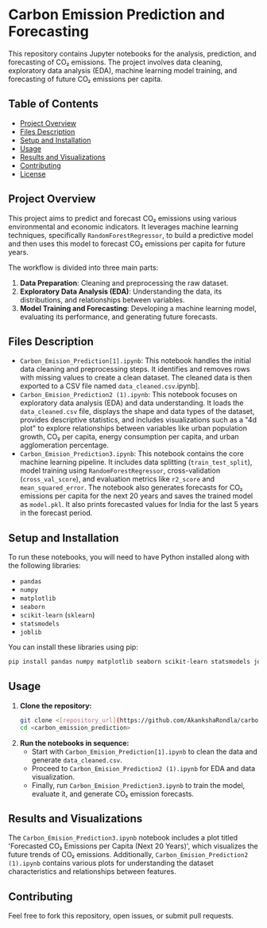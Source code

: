 # Carbon Emission Prediction and Forecasting

This repository contains Jupyter notebooks for the analysis, prediction, and forecasting of CO₂ emissions. The project involves data cleaning, exploratory data analysis (EDA), machine learning model training, and forecasting of future CO₂ emissions per capita.

## Table of Contents

  * [Project Overview](https://www.google.com/search?q=%23project-overview)
  * [Files Description](https://www.google.com/search?q=%23files-description)
  * [Setup and Installation](https://www.google.com/search?q=%23setup-and-installation)
  * [Usage](https://www.google.com/search?q=%23usage)
  * [Results and Visualizations](https://www.google.com/search?q=%23results-and-visualizations)
  * [Contributing](https://www.google.com/search?q=%23contributing)
  * [License](https://www.google.com/search?q=%23license)

## Project Overview

This project aims to predict and forecast CO₂ emissions using various environmental and economic indicators. It leverages machine learning techniques, specifically `RandomForestRegressor`, to build a predictive model and then uses this model to forecast CO₂ emissions per capita for future years.

The workflow is divided into three main parts:

1.  **Data Preparation**: Cleaning and preprocessing the raw dataset.
2.  **Exploratory Data Analysis (EDA)**: Understanding the data, its distributions, and relationships between variables.
3.  **Model Training and Forecasting**: Developing a machine learning model, evaluating its performance, and generating future forecasts.

## Files Description

  * `Carbon_Emision_Prediction[1].ipynb`: This notebook handles the initial data cleaning and preprocessing steps. It identifies and removes rows with missing values to create a clean dataset. The cleaned data is then exported to a CSV file named `data_cleaned.csv`.ipynb].
  * `Carbon_Emision_Prediction2 (1).ipynb`: This notebook focuses on exploratory data analysis (EDA) and data understanding. It loads the `data_cleaned.csv` file, displays the shape and data types of the dataset, provides descriptive statistics, and includes visualizations such as a "4d plot" to explore relationships between variables like urban population growth, CO₂ per capita, energy consumption per capita, and urban agglomeration percentage.
  * `Carbon_Emision_Prediction3.ipynb`: This notebook contains the core machine learning pipeline. It includes data splitting (`train_test_split`), model training using `RandomForestRegressor`, cross-validation (`cross_val_score`), and evaluation metrics like `r2_score` and `mean_squared_error`. The notebook also generates forecasts for CO₂ emissions per capita for the next 20 years and saves the trained model as `model.pkl`. It also prints forecasted values for India for the last 5 years in the forecast period.

## Setup and Installation

To run these notebooks, you will need to have Python installed along with the following libraries:

  * `pandas`
  * `numpy`
  * `matplotlib`
  * `seaborn`
  * `scikit-learn` (`sklearn`)
  * `statsmodels`
  * `joblib`

You can install these libraries using pip:

```bash
pip install pandas numpy matplotlib seaborn scikit-learn statsmodels joblib
```

## Usage

1.  **Clone the repository:**
    ```bash
    git clone <[repository_url](https://github.com/AkankshaRondla/carbon_emission_prediction/>
    cd <carbon_emission_prediction>
    ```
2.  **Run the notebooks in sequence:**
      * Start with `Carbon_Emision_Prediction[1].ipynb` to clean the data and generate `data_cleaned.csv`.
      * Proceed to `Carbon_Emision_Prediction2 (1).ipynb` for EDA and data visualization.
      * Finally, run `Carbon_Emision_Prediction3.ipynb` to train the model, evaluate it, and generate CO₂ emission forecasts.

## Results and Visualizations

The `Carbon_Emision_Prediction3.ipynb` notebook includes a plot titled 'Forecasted CO₂ Emissions per Capita (Next 20 Years)', which visualizes the future trends of CO₂ emissions. Additionally, `Carbon_Emision_Prediction2 (1).ipynb` contains various plots for understanding the dataset characteristics and relationships between features.

## Contributing

Feel free to fork this repository, open issues, or submit pull requests.
